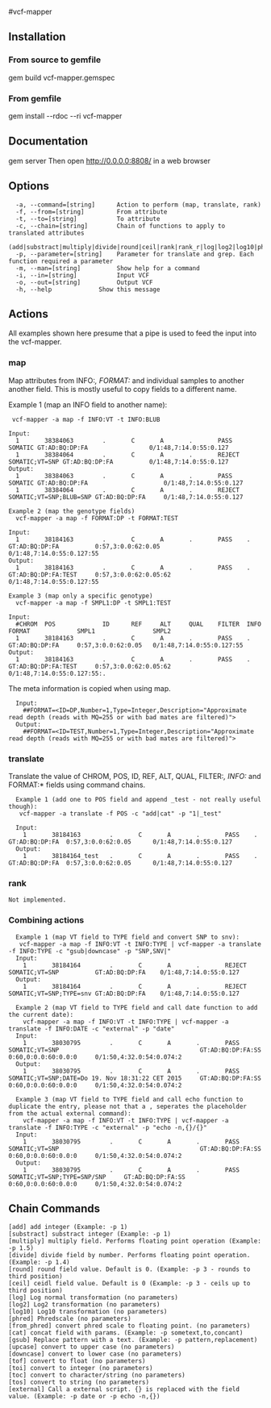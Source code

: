 #vcf-mapper

## Installation
### From source to gemfile
  gem build vcf-mapper.gemspec
### From gemfile
  gem install --rdoc --ri vcf-mapper

## Documentation
  gem server
  Then open http://0.0.0.0:8808/ in a web browser

## Options
```
  -a, --command=[string]      Action to perform (map, translate, rank)
  -f, --from=[string]         From attribute
  -t, --to=[string]           To attribute
  -c, --chain=[string]        Chain of functions to apply to translated attributes
                         (add|substract|multiply|divide|round|ceil|rank|rank_r|log|log2|log10|phred|from_phred|cat|gsub|external|tof|toi|tos)
  -p, --parameter=[string]    Parameter for translate and grep. Each function required a parameter
  -m, --man=[string]          Show help for a command
  -i, --in=[string]           Input VCF
  -o, --out=[string]          Output VCF
  -h, --help             Show this message
```
## Actions

All examples shown here presume that a pipe is used to feed the input into the vcf-mapper.

### map

Map attributes from INFO:*, FORMAT:* and individual samples to another another field. This is mostly useful to copy fields to a different name.

  Example 1 (map an INFO field to another name): 
  ```
   vcf-mapper -a map -f INFO:VT -t INFO:BLUB
  
  Input: 
    1       38384063        .       C       A       .       PASS    SOMATIC GT:AD:BQ:DP:FA                 0/1:48,7:14.0:55:0.127
    1       38384064        .       C       A       .       REJECT  SOMATIC;VT=SNP GT:AD:BQ:DP:FA          0/1:48,7:14.0:55:0.127
  Output: 
    1       38384063        .       C       A       .       PASS    SOMATIC GT:AD:BQ:DP:FA                     0/1:48,7:14.0:55:0.127
    1       38384064        .       C       A       .       REJECT  SOMATIC;VT=SNP;BLUB=SNP GT:AD:BQ:DP:FA     0/1:48,7:14.0:55:0.127
  
  Example 2 (map the genotype fields) 
    vcf-mapper -a map -f FORMAT:DP -t FORMAT:TEST 
  
  Input:
    1       38184163        .       C       A       .       PASS    .       GT:AD:BQ:DP:FA          0:57,3:0.0:62:0.05      0/1:48,7:14.0:55:0.127:55
  Output:
    1       38184163        .       C       A       .       PASS    .       GT:AD:BQ:DP:FA:TEST     0:57,3:0.0:62:0.05:62   0/1:48,7:14.0:55:0.127:55
  
  Example 3 (map only a specific genotype) 
    vcf-mapper -a map -f SMPL1:DP -t SMPL1:TEST 
  
  Input:
    #CHROM  POS             ID      REF     ALT     QUAL    FILTER  INFO    FORMAT             SMPL1                SMPL2
    1       38184163        .       C       A       .       PASS    .       GT:AD:BQ:DP:FA     0:57,3:0.0:62:0.05   0/1:48,7:14.0:55:0.127:55
  Output:
    1       38184163        .       C       A       .       PASS    .       GT:AD:BQ:DP:FA:TEST     0:57,3:0.0:62:0.05:62   0/1:48,7:14.0:55:0.127:55:.
```

The meta information is copied when using map.
```
  Input: 
    ##FORMAT=<ID=DP,Number=1,Type=Integer,Description="Approximate read depth (reads with MQ=255 or with bad mates are filtered)">
  Output:
    ##FORMAT=<ID=TEST,Number=1,Type=Integer,Description="Approximate read depth (reads with MQ=255 or with bad mates are filtered)">
```

### translate 
Translate the value of CHROM, POS, ID, REF, ALT, QUAL, FILTER:*, INFO:* and FORMAT:* fields using command chains. 
```
  Example 1 (add one to POS field and append _test - not really useful though): 
   vcf-mapper -a translate -f POS -c "add|cat" -p "1|_test"
  
  Input: 
    1       38184163        .       C       A       .       PASS    .       GT:AD:BQ:DP:FA  0:57,3:0.0:62:0.05      0/1:48,7:14.0:55:0.127
  Output: 
    1       38184164_test   .       C       A       .       PASS    .       GT:AD:BQ:DP:FA  0:57,3:0.0:62:0.05      0/1:48,7:14.0:55:0.127
```
### rank
```Not implemented.```

### Combining actions
```
  Example 1 (map VT field to TYPE field and convert SNP to snv): 
   vcf-mapper -a map -f INFO:VT -t INFO:TYPE | vcf-mapper -a translate -f INFO:TYPE -c "gsub|downcase" -p "SNP,SNV|"
  Input: 
    1       38184164        .       C       A       .       REJECT  SOMATIC;VT=SNP          GT:AD:BQ:DP:FA    0/1:48,7:14.0:55:0.127
  Output: 
    1       38184164        .       C       A       .       REJECT  SOMATIC;VT=SNP;TYPE=snv GT:AD:BQ:DP:FA    0/1:48,7:14.0:55:0.127
  
  Example 2 (map VT field to TYPE field and call date function to add the current date):
    vcf-mapper -a map -f INFO:VT -t INFO:TYPE | vcf-mapper -a translate -f INFO:DATE -c "external" -p "date"
  Input:
    1       38030795        .       C       A       .       PASS    SOMATIC;VT=SNP                                       GT:AD:BQ:DP:FA:SS       0:60,0:0.0:60:0.0:0     0/1:50,4:32.0:54:0.074:2
  Output:
    1       38030795        .       C       A       .       PASS    SOMATIC;VT=SNP;DATE=Do 19. Nov 18:31:22 CET 2015     GT:AD:BQ:DP:FA:SS       0:60,0:0.0:60:0.0:0     0/1:50,4:32.0:54:0.074:2

  Example 3 (map VT field to TYPE field and call echo function to duplicate the entry, please not that a , seperates the placeholder from the actual external command):
    vcf-mapper -a map -f INFO:VT -t INFO:TYPE | vcf-mapper -a translate -f INFO:TYPE -c "external" -p "echo -n,{}/{}"
  Input:
    1       38030795        .       C       A       .       PASS    SOMATIC;VT=SNP                                       GT:AD:BQ:DP:FA:SS       0:60,0:0.0:60:0.0:0     0/1:50,4:32.0:54:0.074:2
  Output:
    1       38030795        .       C       A       .       PASS    SOMATIC;VT=SNP;TYPE=SNP/SNP     GT:AD:BQ:DP:FA:SS       0:60,0:0.0:60:0.0:0     0/1:50,4:32.0:54:0.074:2
```

## Chain Commands
```
[add] add integer (Example: -p 1)
[substract] substract integer (Example: -p 1)
[multiply] multiply field. Performs floating point operation (Example: -p 1.5)
[divide] divide field by number. Performs floating point operation. (Example: -p 1.4)
[round] round field value. Default is 0. (Example: -p 3 - rounds to third position)
[ceil] ceidl field value. Default is 0 (Example: -p 3 - ceils up to third position)
[log] Log normal transformation (no parameters)
[log2] Log2 transformation (no parameters)
[log10] Log10 transformation (no parameters)
[phred] Phredscale (no parameters)
[from_phred] convert phred scale to floating point. (no parameters)
[cat] concat field with params. (Example: -p sometext,to,concant)
[gsub] Replace pattern with a text. (Example: -p pattern,replacement)
[upcase] convert to upper case (no parameters)
[downcase] convert to lower case (no parameters)
[tof] convert to float (no parameters)
[toi] convert to integer (no parameters)
[toc] convert to character/string (no parameters)
[tos] convert to string (no parameters)
[external] Call a external script. {} is replaced with the field value. (Example: -p date or -p echo -n,{})
```